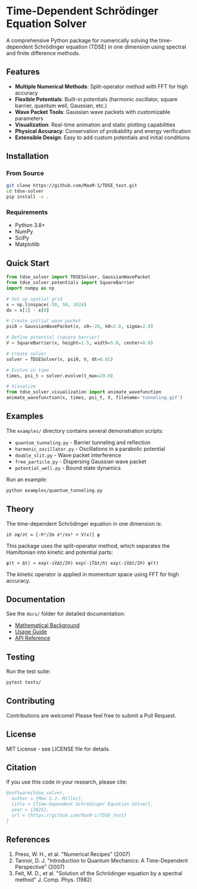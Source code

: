 # Time-Dependent Schrödinger Equation Solver

A comprehensive Python package for numerically solving the time-dependent Schrödinger equation (TDSE) in one dimension using spectral and finite difference methods.

## Features

- **Multiple Numerical Methods**: Split-operator method with FFT for high accuracy
- **Flexible Potentials**: Built-in potentials (harmonic oscillator, square barrier, quantum well, Gaussian, etc.)
- **Wave Packet Tools**: Gaussian wave packets with customizable parameters
- **Visualization**: Real-time animation and static plotting capabilities
- **Physical Accuracy**: Conservation of probability and energy verification
- **Extensible Design**: Easy to add custom potentials and initial conditions

## Installation

### From Source

```bash
git clone https://github.com/MaxM-1/TDSE_test.git
cd tdse-solver
pip install -e .
```

### Requirements

- Python 3.8+
- NumPy
- SciPy
- Matplotlib

## Quick Start

```python
from tdse_solver import TDSESolver, GaussianWavePacket
from tdse_solver.potentials import SquareBarrier
import numpy as np

# Set up spatial grid
x = np.linspace(-50, 50, 1024)
dx = x[1] - x[0]

# Create initial wave packet
psi0 = GaussianWavePacket(x, x0=-20, k0=2.0, sigma=2.0)

# Define potential (square barrier)
V = SquareBarrier(x, height=1.5, width=5.0, center=0.0)

# Create solver
solver = TDSESolver(x, psi0, V, dt=0.01)

# Evolve in time
times, psi_t = solver.evolve(t_max=20.0)

# Visualize
from tdse_solver.visualization import animate_wavefunction
animate_wavefunction(x, times, psi_t, V, filename='tunneling.gif')
```

## Examples

The `examples/` directory contains several demonstration scripts:

- `quantum_tunneling.py` - Barrier tunneling and reflection
- `harmonic_oscillator.py` - Oscillations in a parabolic potential
- `double_slit.py` - Wave packet interference
- `free_particle.py` - Dispersing Gaussian wave packet
- `potential_well.py` - Bound state dynamics

Run an example:
```bash
python examples/quantum_tunneling.py
```

## Theory

The time-dependent Schrödinger equation in one dimension is:

```
iℏ ∂ψ/∂t = [-ℏ²/2m ∂²/∂x² + V(x)] ψ
```

This package uses the split-operator method, which separates the Hamiltonian into kinetic and potential parts:

```
ψ(t + Δt) ≈ exp(-iV̂Δt/2ℏ) exp(-iT̂Δt/ℏ) exp(-iV̂Δt/2ℏ) ψ(t)
```

The kinetic operator is applied in momentum space using FFT for high accuracy.

## Documentation

See the `docs/` folder for detailed documentation:
- [Mathematical Background](docs/theory.md)
- [Usage Guide](docs/usage.md)
- [API Reference](docs/api.md)

## Testing

Run the test suite:
```bash
pytest tests/
```

## Contributing

Contributions are welcome! Please feel free to submit a Pull Request.

## License

MIT License - see LICENSE file for details.

## Citation

If you use this code in your research, please cite:

```bibtex
@software{tdse_solver,
  author = {Max S.J. Miller},
  title = {Time-Dependent Schrödinger Equation Solver},
  year = {2025},
  url = {https://github.com/MaxM-1/TDSE_test}
}
```

## References

1. Press, W. H., et al. "Numerical Recipes" (2007)
2. Tannor, D. J. "Introduction to Quantum Mechanics: A Time-Dependent Perspective" (2007)
3. Feit, M. D., et al. "Solution of the Schrödinger equation by a spectral method" J. Comp. Phys. (1982)
